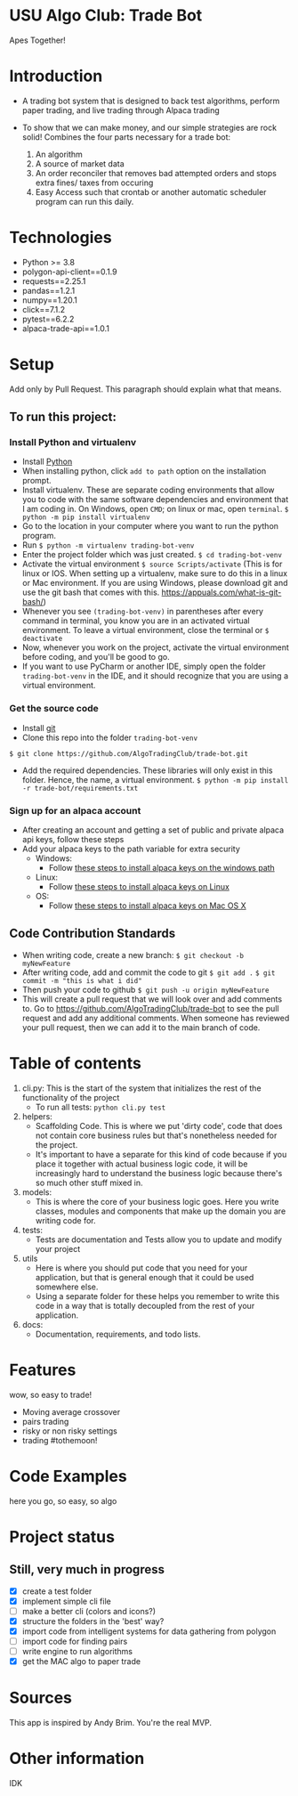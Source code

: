 # USU Algo Club: Trade Bot
Apes Together!

# Introduction
- A trading bot system that is designed to back test algorithms, perform paper trading, and live trading through Alpaca trading
  
- To show that we can make money, and our simple strategies are rock solid! 
  Combines the four parts necessary for a trade bot:
  1) An algorithm
	2) A source of market data
	3) An order reconciler that removes bad attempted orders and stops extra fines/ taxes from occuring
	4) Easy Access such that crontab or another automatic scheduler program can run this daily.

# Technologies
- Python >= 3.8
- polygon-api-client==0.1.9
- requests==2.25.1
- pandas==1.2.1
- numpy==1.20.1
- click==7.1.2
- pytest==6.2.2
- alpaca-trade-api==1.0.1


# Setup
Add only by Pull Request. This paragraph should explain what that means.

## To run this project:

### Install Python and virtualenv
- Install [Python](https://www.python.org/downloads/)
- When installing python, click `add to path` option on the installation prompt.
- Install virtualenv. These are separate coding environments that allow you to code with the same software dependencies and environment that I am coding in. On Windows, open `CMD`; on linux or mac, open `terminal`.
```$ python -m pip install virtualenv```
- Go to the location in your computer where you want to run the python program.
- Run `$ python -m virtualenv trading-bot-venv`
- Enter the project folder which was just created.
`$ cd trading-bot-venv`
- Activate the virtual environment
`$ source Scripts/activate`
  (This is for linux or IOS. When setting up a virtualenv, make sure to do this in a linux or Mac environment. 
  If you are using Windows, please download git and use the git bash that comes with this. https://appuals.com/what-is-git-bash/)
- Whenever you see `(trading-bot-venv)` in parentheses after every command in terminal, you know you are in an activated virtual environment. To leave a virtual environment, close the terminal or `$ deactivate`
- Now, whenever you work on the project, activate the virtual environment before coding, and you'll be good to go.
- If you want to use PyCharm or another IDE, simply open the folder `trading-bot-venv` in the IDE, and it should recognize that you are using a virtual environment.

### Get the source code
- Install [git](https://git-scm.com/)
- Clone this repo into the folder `trading-bot-venv`

`$ git clone https://github.com/AlgoTradingClub/trade-bot.git `

- Add the required dependencies. These libraries will only exist in this folder. Hence, the name, a virtual environment.
`$ python -m pip install -r trade-bot/requirements.txt`


### Sign up for an alpaca account 
- After creating an account and getting a set of public and private alpaca api keys, follow these steps
- Add your alpaca keys to the path variable for extra security
	- Windows:
		- Follow [these steps to install alpaca keys on the windows path](https://helpdeskgeek.com/windows-10/add-windows-path-environment-variable/)
	- Linux:
		- Follow [these steps to install alpaca keys on Linux](https://phoenixnap.com/kb/linux-set-environment-variable)
	- OS:
		- Follow [these steps to install alpaca keys on Mac OS X](https://osxdaily.com/2015/07/28/set-enviornment-variables-mac-os-x/)

## Code Contribution Standards
- When writing code, create a new branch:
`$ git checkout -b myNewFeature`
- After writing code, add and commit the code to git
`$ git add .`
`$ git commit -m "this is what i did"`
- Then push your code to github
`$ git push -u origin myNewFeature`
- This will create a pull request that we will look over and add comments to. Go to https://github.com/AlgoTradingClub/trade-bot to see the pull request and add any additional comments. When someone has reviewed your pull request, then we can add it to the main branch of code.


# Table of contents
1. cli.py: This is the start of the system that initializes the rest of the functionality of the project
   - To run all tests: `python cli.py test`
2. helpers:
   	- Scaffolding Code. This is where we put 'dirty code', code that does not contain core business rules but that's nonetheless needed for the project.
	- It's important to have a separate for this kind of code because if you place it together with actual business logic code, it will be increasingly hard to understand the business logic because there's so much other stuff mixed in.
3. models:
   	- This is where the core of your business logic goes. Here you write classes, modules and components that make up the domain you are writing code for.
4. tests:
   	- Tests are documentation and Tests allow you to update and modify your project
5. utils
   	- Here is where you should put code that you need for your application, but that is general enough that it could be used somewhere else.
	- Using a separate folder for these helps you remember to write this code in a way that is totally decoupled from the rest of your application.
6. docs: 
	- Documentation, requirements, and todo lists.



# Features
wow, so easy to trade!
- Moving average crossover
- pairs trading
- risky or non risky settings
- trading #tothemoon!

# Code Examples
here you go, so easy, so algo

# Project status 
## Still, very much in progress
- [x] create a test folder
- [x] implement simple cli file
- [ ] make a better cli (colors and icons?)
- [x] structure the folders in the 'best' way?  
- [x] import code from intelligent systems for data gathering from polygon
- [ ] import code for finding pairs
- [ ] write engine to run algorithms
- [x] get the MAC algo to paper trade

# Sources
This app is inspired by Andy Brim. You're the real MVP. 

# Other information
IDK 	